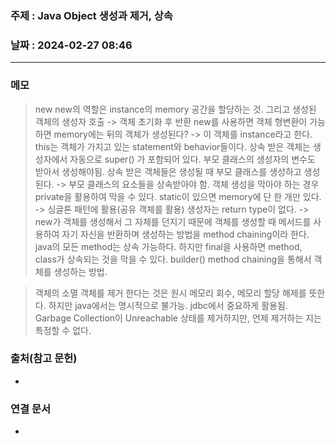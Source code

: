 ### 주제 : Java Object 생성과 제거, 상속

### 날짜 : 2024-02-27 08:46
----
### 메모
> new
> new의 역할은 instance의 memory 공간을 할당하는 것. 그리고 생성된 객체의 생성자 호출 -> 객체 초기화 후 반환
> new를 사용하면 객체 형변환이 가능하면 memory에는 뒤의 객체가 생성된다? -> 이 객체를 instance라고 한다.
> this는 객체가 가지고 있는 statement와 behavior들이다.
> 상속 받은 객체는 생성자에서 자동으로 super() 가 포함되어 있다. 부모 클래스의 생성자의 변수도 받아서 생성해야됨.
> 상속 받은 객체들은 생성될 때 부모 클래스를 생성하고 생성된다. -> 부모 클래스의 요소들을 상속받아야 함.
> 객체 생성을 막아야 하는 경우 private을 활용하여 막을 수 있다.
> static이 있으면 memory에 단 한 개만 있다. -> 싱글톤 패턴에 활용(공유 객체를 활용)
> 생성자는 return type이 없다. -> new가 객체를 생성해서 그 자체를 던지기 때문에
> 객체를 생성할 때 메서드를 사용하여 자기 자신을 반환하며 생성하는 방법을 method chaining이라 한다.
> java의 모든  method는 상속 가능하다. 하지만 final을 사용하면 method, class가 상속되는 것을 막을 수 있다.
> builder() method chaining을 통해서 객체를 생성하는 방법.

> 객체의 소멸
> 객체를 제거 한다는 것은 원시 메모리 회수, 메모리 할당 해제를 뜻한다. 하지만 java에서는 명시적으로 불가능.
> jdbc에서 중요하게 활용됨.
> Garbage Collection이 Unreachable 상태를 제거하지만, 언제 제거하는 지는 특정할 수 없다.



### 출처(참고 문헌)
-

### 연결 문서
-
